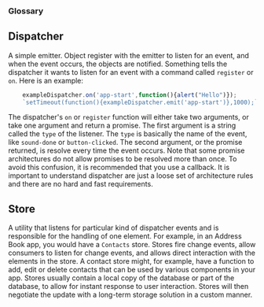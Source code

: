 ### Glossary

## Dispatcher
A simple emitter. Object register with the emitter to listen for an event, and when the event occurs, the objects are notified.
Something tells the dispatcher it wants to listen for an event with a command called `register` or `on`. 
Here is an example:
```javascript
    exampleDispatcher.on('app-start',function(){alert("Hello")});
    `setTimeout(function(){exampleDispatcher.emit('app-start')},1000);` // hello
```
The dispatcher's `on` or `register` function will either take two arguments, or take one argument and return a promise. The first argument is a string called the `type` of the listener. The `type` is basically the name of the event, like `sound-done` or `button-clicked`. The second argument, or the promise returned, is resolve every time the event occurs.
Note that some promise architectures do not allow promises to be resolved more than once. To avoid this confusion, it is recommended that you use a callback.
It is important to understand dispatcher are just a loose set of architecture rules and there are no hard and fast requirements.

## Store
A utility that listens for particular kind of dispatcher events and is responsible for the handling of one element.
For example, in an Address Book app, you would have a `Contacts` store.
Stores fire change events, allow consumers to listen for change events, and allows direct interaction with the elements in the store.
A contact store might, for example, have a function to add, edit or delete contacts that can be used by various components in your app.
Stores usually contain a local copy of the database or part of the database, to allow for instant response to user interaction. Stores will then negotiate the update with a long-term storage solution in a custom manner.